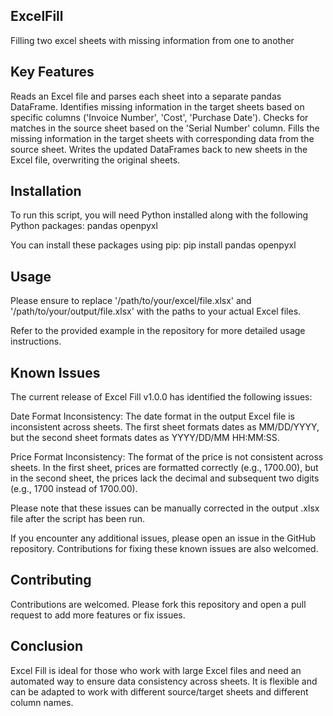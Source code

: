 ## ExcelFill
Filling two excel sheets with missing information from one to another

## Key Features
Reads an Excel file and parses each sheet into a separate pandas DataFrame.
Identifies missing information in the target sheets based on specific columns ('Invoice Number', 'Cost', 'Purchase Date').
Checks for matches in the source sheet based on the 'Serial Number' column.
Fills the missing information in the target sheets with corresponding data from the source sheet.
Writes the updated DataFrames back to new sheets in the Excel file, overwriting the original sheets.

## Installation
To run this script, you will need Python installed along with the following Python packages:
pandas
openpyxl

You can install these packages using pip:
pip install pandas openpyxl

## Usage
Please ensure to replace '/path/to/your/excel/file.xlsx' and '/path/to/your/output/file.xlsx' with the paths to your actual Excel files.

Refer to the provided example in the repository for more detailed usage instructions.

## Known Issues
The current release of Excel Fill v1.0.0 has identified the following issues:

Date Format Inconsistency: The date format in the output Excel file is inconsistent across sheets. The first sheet formats dates as MM/DD/YYYY, but the second sheet formats dates as YYYY/DD/MM HH:MM:SS.

Price Format Inconsistency: The format of the price is not consistent across sheets. In the first sheet, prices are formatted correctly (e.g., 1700.00), but in the second sheet, the prices lack the decimal and subsequent two digits (e.g., 1700 instead of 1700.00).

Please note that these issues can be manually corrected in the output .xlsx file after the script has been run.

If you encounter any additional issues, please open an issue in the GitHub repository. Contributions for fixing these known issues are also welcomed.

## Contributing
Contributions are welcomed. Please fork this repository and open a pull request to add more features or fix issues.

## Conclusion
Excel Fill is ideal for those who work with large Excel files and need an automated way to ensure data consistency across sheets. It is flexible and can be adapted to work with different source/target sheets and different column names.

